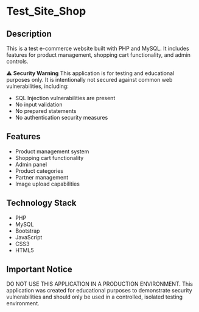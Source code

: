 # Test_Site_Shop

## Description

This is a test e-commerce website built with PHP and MySQL. It includes features for product management, shopping cart functionality, and admin controls.

⚠️ **Security Warning**
This application is for testing and educational purposes only. It is intentionally not secured against common web vulnerabilities, including:

- SQL Injection vulnerabilities are present
- No input validation
- No prepared statements
- No authentication security measures

## Features

- Product management system
- Shopping cart functionality
- Admin panel
- Product categories
- Partner management
- Image upload capabilities

## Technology Stack

- PHP
- MySQL
- Bootstrap
- JavaScript
- CSS3
- HTML5

## Important Notice

DO NOT USE THIS APPLICATION IN A PRODUCTION ENVIRONMENT. This application was created for educational purposes to demonstrate security vulnerabilities and should only be used in a controlled, isolated testing environment.
